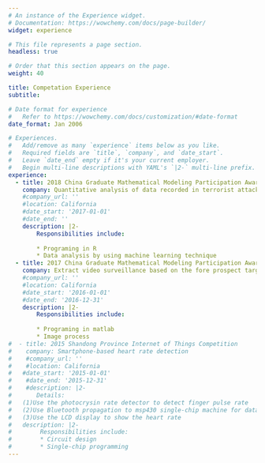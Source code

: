 ```yaml
---
# An instance of the Experience widget.
# Documentation: https://wowchemy.com/docs/page-builder/
widget: experience

# This file represents a page section.
headless: true

# Order that this section appears on the page.
weight: 40

title: Competation Experience
subtitle:

# Date format for experience
#   Refer to https://wowchemy.com/docs/customization/#date-format
date_format: Jan 2006

# Experiences.
#   Add/remove as many `experience` items below as you like.
#   Required fields are `title`, `company`, and `date_start`.
#   Leave `date_end` empty if it's your current employer.
#   Begin multi-line descriptions with YAML's `|2-` multi-line prefix.
experience:
  - title: 2018 China Graduate Mathematical Modeling Participation Award
    company: Quantitative analysis of data recorded in terrorist attacks
    #company_url: ''
    #location: California
    #date_start: '2017-01-01'
    #date_end: ''
    description: |2-
        Responsibilities include:
        
        * Programing in R
        * Data analysis by using machine learning technique      
  - title: 2017 China Graduate Mathematical Modeling Participation Award
    company: Extract video surveillance based on the fore prospect target of surveillance video
    #company_url: ''
    #location: California
    #date_start: '2016-01-01'
    #date_end: '2016-12-31'
    description: |2-
        Responsibilities include:
        
        * Programing in matlab
        * Image process
#  - title: 2015 Shandong Province Internet of Things Competition
#    company: Smartphone-based heart rate detection
#    #company_url: ''
#    #location: California
#   #date_start: '2015-01-01'
#    #date_end: '2015-12-31'
#    #description: |2-
#	    Details:
#	(1)Use the photocrysin rate detector to detect finger pulse rate
#	(2)Use Bluetooth propagation to msp430 single-chip machine for data processing to get the heart rate
#	(3)Use the LCD display to show the heart rate
#	description: |2-
#        Responsibilities include:
#        * Circuit design
#        * Single-chip programming
---
```


